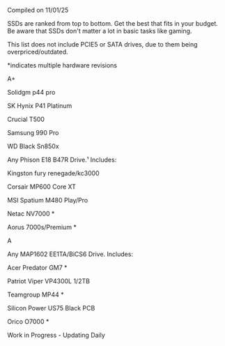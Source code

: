 Compiled on 11/01/25

SSDs are ranked from top to bottom. Get the best that fits in your budget. Be aware that SSDs don't matter a lot in basic tasks like gaming.

This list does not include PCIE5 or SATA drives, due to them being overpriced/outdated.

*indicates multiple hardware revisions

A+

Solidgm p44 pro

SK Hynix P41 Platinum

Crucial T500

Samsung 990 Pro

WD Black Sn850x

Any Phison E18 B47R Drive.¹ Includes:

Kingston fury renegade/kc3000

Corsair MP600 Core XT

MSI Spatium M480 Play/Pro

Netac NV7000 *

Aorus 7000s/Premium *

A 

Any MAP1602 EE1TA/BiCS6 Drive. Includes:

Acer Predator GM7 *

Patriot Viper VP4300L 1/2TB 

Teamgroup MP44 *

Silicon Power US75 Black PCB

Orico O7000 *

Work in Progress - Updating Daily 
